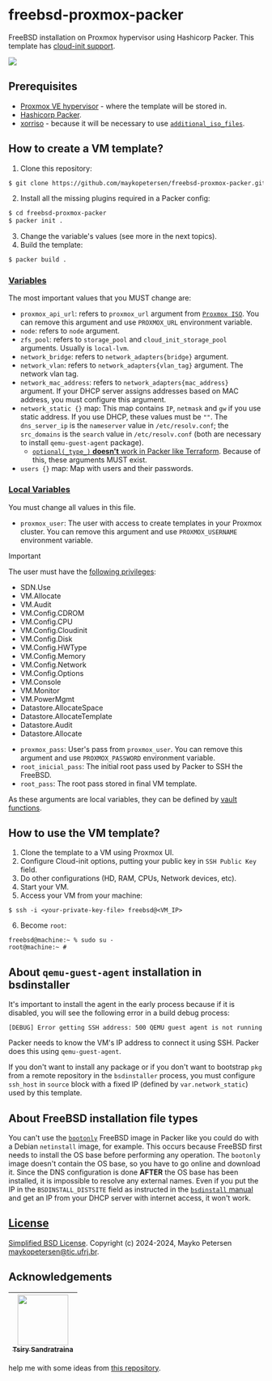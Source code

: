 
# freebsd-proxmox-packer

FreeBSD installation on Proxmox hypervisor using Hashicorp Packer. 
This template has [cloud-init support](https://pve.proxmox.com/wiki/Cloud-Init_FAQ).

<img src="http://img.shields.io/static/v1?label=License&message=BSD&color=red&style=for-the-badge"/>

## Prerequisites
- [Proxmox VE hypervisor](https://www.proxmox.com/en/proxmox-virtual-environment/overview) - where the template will be stored in.
- [Hashicorp Packer](https://www.packer.io/).
- [xorriso](https://www.gnu.org/software/xorriso/) - because it will be necessary to use [`additional_iso_files`](https://developer.hashicorp.com/packer/integrations/hashicorp/proxmox/latest/components/builder/iso#optional).

## How to create a VM template?

1. Clone this repository:
```sh
$ git clone https://github.com/maykopetersen/freebsd-proxmox-packer.git
```
2. Install all the missing plugins required in a Packer config:
```sh
$ cd freebsd-proxmox-packer
$ packer init .
```
3. Change the variable's values (see more in the next topics).
4. Build the template:
```sh
$ packer build .
```

### [Variables](packer.auto.pkrvars.hcl)

The most important values that you MUST change are:
- `proxmox_api_url`: refers to `proxmox_url` argument from [`Proxmox ISO`](https://developer.hashicorp.com/packer/integrations/hashicorp/proxmox/latest/components/builder/iso). You can remove this argument and use `PROXMOX_URL` environment variable.
- `node`: refers to `node` argument.
- `zfs_pool`: refers to `storage_pool` and `cloud_init_storage_pool` arguments. Usually is `local-lvm`.
- `network_bridge`: refers to `network_adapters{bridge}` argument. 
- `network_vlan`: refers to `network_adapters{vlan_tag}` argument. The network vlan tag. 
- `network_mac_address`: refers to `network_adapters{mac_address}` argument. If your DHCP server assigns addresses based on MAC address, you must configure this argument.
- `network_static {}` map: This map contains `IP`, `netmask` and `gw` if you use static address. If you use DHCP, these values must be `""`. The `dns_server_ip` is the `nameserver` value in `/etc/resolv.conf`; the `src_domains` is the `search` value in `/etc/resolv.conf` (both are necessary to install `qemu-guest-agent` package).
  - [`optional(_type_)` **doesn't** work in Packer like Terraform](https://github.com/hashicorp/packer/issues/13098). Because of this, these arguments MUST exist.
- `users {}` map: Map with users and their passwords.

### [Local Variables](locals.pkr.hcl)
You must change all values in this file.
- `proxmox_user`: The user with access to create templates in your Proxmox cluster. You can remove this argument and use `PROXMOX_USERNAME` environment variable.
> [!IMPORTANT] 
> The user must have the [following privileges](https://pve.proxmox.com/wiki/User_Management#pveum_permission_management):
>  - SDN.Use
>  - VM.Allocate
>  - VM.Audit
>  - VM.Config.CDROM
>  - VM.Config.CPU
>  - VM.Config.Cloudinit
>  - VM.Config.Disk
>  - VM.Config.HWType
>  - VM.Config.Memory
>  - VM.Config.Network
>  - VM.Config.Options
>  - VM.Console
>  - VM.Monitor
>  - VM.PowerMgmt
>  - Datastore.AllocateSpace
>  - Datastore.AllocateTemplate
>  - Datastore.Audit
>  - Datastore.Allocate
- `proxmox_pass`: User's pass from `proxmox_user`. You can remove this argument and use `PROXMOX_PASSWORD` environment variable.
- `root_inicial_pass`: The initial root pass used by Packer to SSH the FreeBSD.
- `root_pass`: The root pass stored in final VM template.

As these arguments are local variables, they can be defined by [vault functions](https://developer.hashicorp.com/packer/docs/templates/hcl_templates/functions/contextual/vault). 

## How to use the VM template?

1. Clone the template to a VM using Proxmox UI.
2. Configure Cloud-init options, putting your public key in `SSH Public Key` field.
3. Do other configurations (HD, RAM, CPUs, Network devices, etc).
4. Start your VM.
5. Access your VM from your machine:
```
$ ssh -i <your-private-key-file> freebsd@<VM_IP>

```
6. Become `root`:
```
freebsd@machine:~ % sudo su -
root@machine:~ #
```

## About `qemu-guest-agent` installation in bsdinstaller

It's important to install the agent in the early process because if it is disabled, you will see the following error in a build debug process:
```
[DEBUG] Error getting SSH address: 500 QEMU guest agent is not running
```
Packer needs to know the VM's IP address to connect it using SSH. Packer does this using `qemu-guest-agent`.

If you don't want to install any package or if you don't want to bootstrap `pkg` from a remote repository in the `bsdinstaller` process, you must configure `ssh_host` in `source` block with a fixed IP (defined by `var.network_static`) used by this template.

## About FreeBSD installation file types

You can't use the [`bootonly`](https://docs.freebsd.org/en/books/handbook/bsdinstall/#bsdinstall-installation-media) FreeBSD image in Packer like you could do with a Debian `netinstall` image, for example. This occurs because FreeBSD first needs to install the OS base before performing any operation. The `bootonly` image doesn't contain the OS base, so you have to go online and download it. Since the DNS configuration is done **AFTER** the OS base has been installed, it is impossible to resolve any external names. Even if you put the IP in the `BSDINSTALL_DISTSITE` field as instructed in the [`bsdinstall` manual](https://man.freebsd.org/cgi/man.cgi?query=bsdinstall) and get an IP from your DHCP server with internet access, it won't work.

## [License](LICENSE)

[Simplified BSD License](https://www.tldrlegal.com/license/bsd-2-clause-license-freebsd).
Copyright (c) 2024-2024, Mayko Petersen <maykopetersen@tic.ufrj.br>.

## Acknowledgements
| [<img src="https://avatars.githubusercontent.com/u/15877106?v=4" width=100 > <br> <sub> Tsiry Sandratraina </sub>](https://github.com/tsirysndr) |
| :---: |

help me with some ideas from [this repository](https://github.com/tsirysndr/packer-FreeBSD).